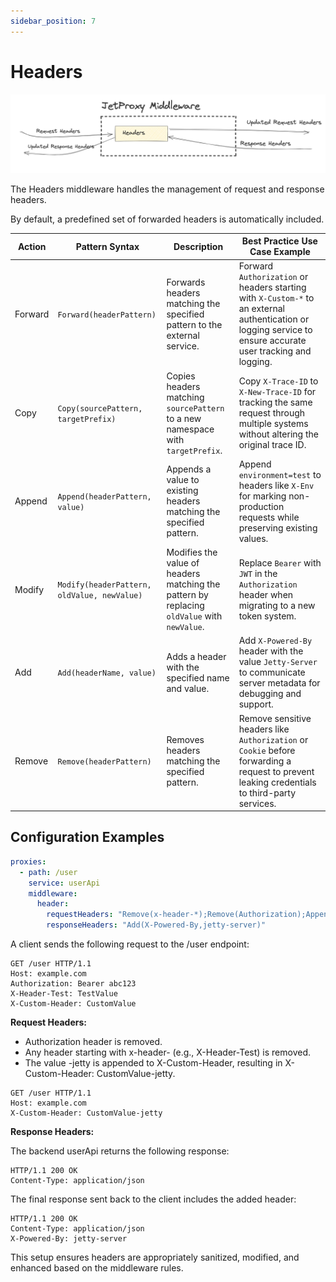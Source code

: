 ```yaml
---
sidebar_position: 7
---
```


# Headers

![alt text](headers-middleware.png)

The Headers middleware handles the management of request and response headers.

By default, a predefined set of forwarded headers is automatically included.


| Action   | Pattern Syntax                        | Description                                                                 | Best Practice Use Case Example                                                 |
|----------|---------------------------------------|-----------------------------------------------------------------------------|--------------------------------------------------------------------------------|
| Forward  | `Forward(headerPattern)`             | Forwards headers matching the specified pattern to the external service.    | Forward `Authorization` or headers starting with `X-Custom-*` to an external authentication or logging service to ensure accurate user tracking and logging. |
| Copy     | `Copy(sourcePattern, targetPrefix)`  | Copies headers matching `sourcePattern` to a new namespace with `targetPrefix`. | Copy `X-Trace-ID` to `X-New-Trace-ID` for tracking the same request through multiple systems without altering the original trace ID. |
| Append   | `Append(headerPattern, value)`       | Appends a value to existing headers matching the specified pattern.         | Append `environment=test` to headers like `X-Env` for marking non-production requests while preserving existing values. |
| Modify   | `Modify(headerPattern, oldValue, newValue)` | Modifies the value of headers matching the pattern by replacing `oldValue` with `newValue`. | Replace `Bearer` with `JWT` in the `Authorization` header when migrating to a new token system. |
| Add      | `Add(headerName, value)`             | Adds a header with the specified name and value.                            | Add `X-Powered-By` header with the value `Jetty-Server` to communicate server metadata for debugging and support. |
| Remove   | `Remove(headerPattern)`              | Removes headers matching the specified pattern.                             | Remove sensitive headers like `Authorization` or `Cookie` before forwarding a request to prevent leaking credentials to third-party services. |

## Configuration Examples


```yaml
proxies:
  - path: /user
    service: userApi
    middleware:
      header:
        requestHeaders: "Remove(x-header-*);Remove(Authorization);Append(X-Custom-Header,-jetty)"
        responseHeaders: "Add(X-Powered-By,jetty-server)"
```

A client sends the following request to the /user endpoint:
```
GET /user HTTP/1.1
Host: example.com
Authorization: Bearer abc123
X-Header-Test: TestValue
X-Custom-Header: CustomValue
```
**Request Headers:**
* Authorization header is removed.
* Any header starting with x-header- (e.g., X-Header-Test) is removed.
* The value -jetty is appended to X-Custom-Header, resulting in X-Custom-Header: CustomValue-jetty.

```
GET /user HTTP/1.1
Host: example.com
X-Custom-Header: CustomValue-jetty
```

**Response Headers:**

The backend userApi returns the following response:

```
HTTP/1.1 200 OK
Content-Type: application/json
```

The final response sent back to the client includes the added header:
```
HTTP/1.1 200 OK
Content-Type: application/json
X-Powered-By: jetty-server
```

This setup ensures headers are appropriately sanitized, modified, and enhanced based on the middleware rules.